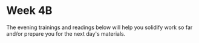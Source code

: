 # Week 4B

The evening trainings and readings below will help you solidify work so far and/or prepare you for the next day's materials.
<!--
### Tuesday

1. Fill out the [Project 1 Peer Feedback form](https://goo.gl/forms/h0PFGPNlBsAPcnaS2) to reflect on your team's work in this project. Your answers will be combined with outside observations of your group as part of project feedback (not shared directly with your partner). Please be honest and fair - this is your way to help your partner improve!

1. Wrap up Project 1. Review the deliverables and requirements.  You will not have time to make changes tomorrow. Don't forget to write your readme and plan what each partner will talk about during the presentation!


### Wednesday

1. Watch this conference presentation called [Inventing on Principle](https://www.youtube.com/watch?v=PUv66718DII). (Protip, watch it at 1.5x or 2x speed to decrease the time commitment.)

2. Read [the Angular Developer's Guide introduction to angular](https://docs.angularjs.org/guide/introduction) with these questions in mind:
  * What problems is Angular aiming to address?
  * What terminology is unfamiliar?
  * What questions do you have entering into using Angular?

### Thursday

1. Finish the "instructions" portion of Tune.ly Angular sprints 1 and 2. Give yourself a time limit for trying to get each sprint working independently (maybe 30 minutes). After that time, work through the solutions for the sprint you're on.   

  > Angular debugging protip: triple-check that you've done every step and spelled everything correctly; there are a lot of variable names and strings that *must* match between your JavaScript and HTML. 

  > **As an additional resource**, you can check out [Code School's AngularJS Tutorial](https://www.codeschool.com/courses/shaping-up-with-angular-js). 

1. Based on your work with Tunely's first two sprints, plan or pseudocode delete functionality.  Decide at least the following questions:
  - Where would you add a delete button?
  - How would you make it so the delete button triggered an AJAX request?
  - What would you change about the AJAX request?
  - What would you do after a successful response?

### Weekend

1. Complete the [Angular Books App](https://github.com/sf-wdi-34/angular-books-crud-lab)! When you finish work on the books app:

  * add a 3-5 sentence summary of how the training went for you to the top of the README on your master branch,
  * add a link to the class repo at the top of the README on your master branch, and
  * push your changes to GitHub.

1. Go back over the Angular apps we've seen so far.  Try to write down **all** the steps you would take to create an Angular app from scratch.  Create a PUBLIC GitHub [gist](https://help.github.com/articles/about-gists/) that lists all your steps, and link it in the My Work section of your personal website (communicating about technology is an important skill!).  Here's a [quick gist create link](https://gist.github.com/).

-->

<!-- 1. Review the learning objectives from this week, and write down at least one question about the material.  Bring your written question to GA tomorrow! -->
